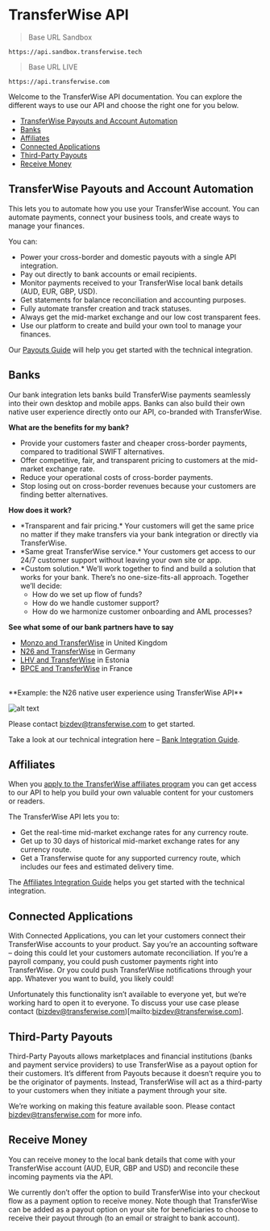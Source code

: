 # TransferWise API
> Base URL Sandbox

```shell
https://api.sandbox.transferwise.tech
```

> Base URL LIVE

```shell
https://api.transferwise.com
```

Welcome to the TransferWise API documentation. You can explore the different ways to use our API and choose the right one for you below. 

* [TransferWise Payouts and Account Automation](#transferwise-api-transferwise-payouts-and-account-automation) 
* [Banks](#transferwise-api-banks) 
* [Affiliates](#transferwise-api-affiliates) 
* [Connected Applications](#transferwise-api-connected-applications) 
* [Third-Party Payouts](#transferwise-api-third-party-payouts) 
* [Receive Money](#transferwise-api-receive-money)

## TransferWise Payouts and Account Automation
This lets you to automate how you use your TransferWise account. You can automate payments, connect your business tools, and create ways to manage your finances. 

You can:
<ul> 
  <li>Power your cross-border and domestic payouts with a single API integration.</li>
  <li>Pay out directly to bank accounts or email recipients.</li>
  <li>Monitor payments received to your TransferWise local bank details (AUD, EUR, GBP, USD).</li> 
  <li>Get statements for balance reconciliation and accounting purposes.</li>
  <li>Fully automate transfer creation and track statuses.</li>
  <li>Always get the mid-market exchange and our low cost transparent fees.</li>
  <li>Use our platform to create and build your own tool to manage your finances.</li>
</ul>

Our [Payouts Guide](#borderless-payouts-guide) will help you get started with the technical integration.

## Banks
Our bank integration lets banks build TransferWise payments seamlessly into their own desktop and mobile apps. Banks can also build their own native user experience directly onto our API, co-branded with TransferWise.

**What are the benefits for my bank?**

* Provide your customers faster and cheaper cross-border payments, compared to traditional SWIFT alternatives.
* Offer competitive, fair, and transparent pricing to customers at the mid-market exchange rate.
* Reduce your operational costs of cross-border payments.
* Stop losing out on cross-border revenues because your customers are finding better alternatives.

**How does it work?**

<ul>
  <li>*Transparent and fair pricing.* Your customers will get the same price no matter if they make transfers via your bank integration or directly via TransferWise.</li> 
  <li>*Same great TransferWise service.* Your customers get access to our 24/7 customer support without leaving your own site or app. </li>
  <li>*Custom solution.* We’ll work together to find and build a solution that works for your bank. There’s no one-size-fits-all approach. Together we’ll decide:
    <ul>
      <li>How do we set up flow of funds? </li>
      <li>How do we handle customer support?</li>
      <li>How do we harmonize customer onboarding and AML processes? </li>
    </ul>  
  </li>
</ul>

**See what some of our bank partners have to say**

* [Monzo and TransferWise](https://monzo.com/blog/2018/06/25/monzo-international-transfers) in United Kingdom 
* [N26 and TransferWise](https://n26.com/en-eu/transferwise) in Germany
* [LHV and TransferWise](https://www.lhv.ee/en/transferwise) in Estonia
* [BPCE and TransferWise](https://www.bankingtech.com/2018/06/bpce-natixis-and-transferwise-team-for-affordable-cross-border-remittances) in France

<br/>
**Example: the N26 native user experience using TransferWise API**

![alt text](https://image.ibb.co/m8kXTv/tw_n26_example.png "N26 User Experience")

Please contact [bizdev@transferwise.com](mailto:bizdev@transferwise.com) to get started.

Take a look at our technical integration here – [Bank Integration Guide](#bank-integrations-guide).

## Affiliates

When you [apply to the TransferWise affiliates program](https://transferwise.com/partnerwise) you can get access to our API to help you build your own valuable content for your customers or readers.

The TransferWise API lets you to:
<ul>
    <li>Get the real-time mid-market exchange rates for any currency route.</li>
    <li>Get up to 30 days of historical mid-market exchange rates for any currency route.</li>
    <li>Get a Transferwise quote for any supported currency route, which includes our fees and estimated delivery time.</li>
</ul>

The [Affiliates Integration Guide](#affiliates-integration-guide) helps you get started with the technical integration.

## Connected Applications
With Connected Applications, you can let your customers connect their TransferWise accounts to your product. Say you’re an accounting software – doing this could let your customers automate reconciliation. If you’re a payroll company, you could push customer payments right into TransferWise. Or you could push TransferWise notifications through your app. Whatever you want to build, you likely could! 

Unfortunately this functionality isn’t available to everyone yet, but we’re working hard to open it to everyone. To discuss your use case please contact (bizdev@transferwise.com)[mailto:bizdev@transferwise.com].

## Third-Party Payouts
Third-Party Payouts allows marketplaces and financial institutions (banks and payment service providers) to use TransferWise as a payout option for their customers.
It’s different from Payouts because it doesn’t require you to be the originator of payments. 
Instead, TransferWise will act as a third-party to your customers when they initiate a payment through your site.  

We’re working on making this feature available soon. Please contact bizdev@transferwise.com for more info.  

## Receive Money
You can receive money to the local bank details that come with your TransferWise account (AUD, EUR, GBP and USD) and reconcile these incoming payments via the API. 

We currently don’t offer the option to build TransferWise into your checkout flow as a payment option to receive money. Note though that TransferWise can be added as a payout option on your site for beneficiaries to choose to receive their payout through (to an email or straight to bank account).
